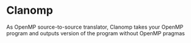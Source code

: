 # Clanomp
As OpenMP source-to-source translator, Clanomp takes your OpenMP program and outputs version of the program without OpenMP pragmas
